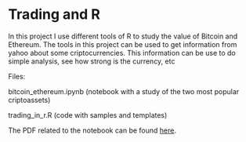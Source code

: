 # Trading and R

In this project I use different tools of R to study the value of Bitcoin and Ethereum.
The tools in this project can be used to get information from yahoo about 
some criptocurrencies. This information can be use to do simple analysis, see how 
strong is the currency, etc

Files:

bitcoin_ethereum.ipynb (notebook with a study of the two most popular criptoassets)

trading_in_r.R (code with samples and templates)

The PDF related to the notebook can be found <a href="https://www.miguelmath.com/presn/pres-NY-To.pdf">here</a>.


